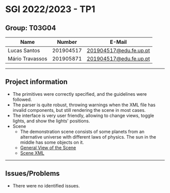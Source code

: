 # SGI 2022/2023 - TP1

## Group: T03G04

| Name            | Number    | E-Mail                 |
| --------------- | --------- | ---------------------- |
| Lucas Santos    | 201904517 | 201904517@edu.fe.up.pt |
| Mário Travassos | 201905871 | 201904517@edu.fe.up.pt |

----
## Project information

- The primitives were correctly specified, and the guidelines were followed.
- The parser is quite robust, throwing warnings when the XML file has invalid components, but still rendering the scene in most cases.
- The interface is very user friendly, allowing to change views, toggle lights, and show the lights' positions.
- Scene
  - The demonstration scene consists of some planets from an alternative universe with different laws of physics. The sun in the middle has some objects on it.
  - [General View of the Scene]()
  - [Scene XML](scenes/demo.xml)
----
## Issues/Problems

- There were no identified issues.

